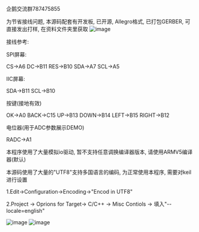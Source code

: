 企鹅交流群787475855

为节省接线问题, 本源码配套有开发板, 已开源, Allegro格式, 已打包GERBER, 可直接发出打样, 在资料文件夹里获取
![image](https://github.com/user-attachments/assets/c0a6d7dc-1bec-4e88-a16e-cd656e62bb61)

接线参考:

SPI屏幕:

CS->A6
DC->B11
RES->B10
SDA->A7
SCL->A5

IIC屏幕:

SDA->B11
SCL->B10
        
按键(接地有效)

OK->A0
BACK->C15
UP->B13
DOWN->B14
LEFT->B15
RIGHT->B12

电位器(用于ADC参数展示DEMO)

RADC->A1

本程序使用了大量模拟io驱动, 暂不支持任意调换编译器版本, 请使用ARMV5编译器(默认)

本源码使用了大量的"UTF8"支持多国语言的编码, 为正常使用本程序, 需要对keil进行设置

1.Edit->Configuration->Encoding->"Encod in UTF8"

2.Project -> Oprions for Target-> C/C++ -> Misc Contiols -> 填入"--locale=english"

![image](https://github.com/user-attachments/assets/5462ea01-7397-4de6-859d-96fe33bee2a7)
![image](https://github.com/user-attachments/assets/87ab057c-e279-49fd-b616-b62acc55b7df)


